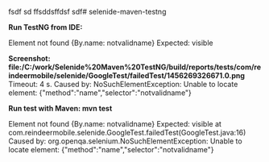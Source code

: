 fsdf sd ffsddsffdsf sdf# selenide-maven-testng

**Run TestNG from IDE:**

Element not found {By.name: notvalidname}
Expected: visible

**Screenshot: file:/C:/work/Selenide%20Maven%20TestNG/build/reports/tests/com/reindeermobile/selenide/GoogleTest/failedTest/1456269326671.0.png**
Timeout: 4 s.
Caused by: NoSuchElementException: Unable to locate element: {"method":"name","selector":"notvalidname"}

**Run test with Maven: mvn test**

Element not found {By.name: notvalidname}
Expected: visible
	at com.reindeermobile.selenide.GoogleTest.failedTest(GoogleTest.java:16)
Caused by: org.openqa.selenium.NoSuchElementException: 
Unable to locate element: {"method":"name","selector":"notvalidname"}

